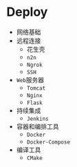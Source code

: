 # Deploy

* 网络基础
* 远程连接
    * 花生壳
    * `n2n`
    * `Ngrok`
    * `SSH`
* `Web`服务器
    * `Tomcat`
    * `Nginx`
    * `Flask`
* 持续集成
    * `Jenkins`
* 容器和编排工具
    * `Docker`
    * `Docker-Compose`
* 编译工具
    * `CMake`